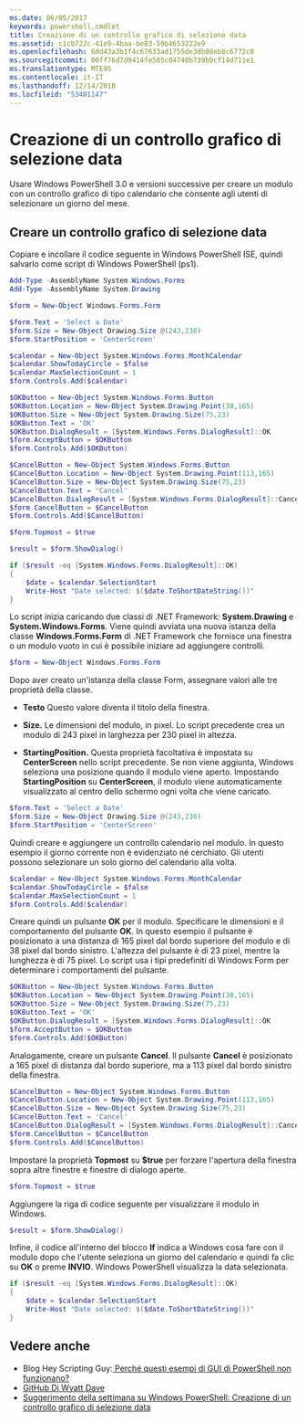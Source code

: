 ```yaml
---
ms.date: 06/05/2017
keywords: powershell,cmdlet
title: Creazione di un controllo grafico di selezione data
ms.assetid: c1cb722c-41e9-4baa-be83-59b4653222e9
ms.openlocfilehash: 6dd43a3b1f4c67633ad1755de3db88eb8c6772c8
ms.sourcegitcommit: 00ff76d7d9414fe585c04740b739b9cf14d711e1
ms.translationtype: MTE95
ms.contentlocale: it-IT
ms.lasthandoff: 12/14/2018
ms.locfileid: "53401147"
---
```

# <a name="creating-a-graphical-date-picker"></a>Creazione di un controllo grafico di selezione data

Usare Windows PowerShell 3.0 e versioni successive per creare un modulo con un controllo grafico di tipo calendario che consente agli utenti di selezionare un giorno del mese.

## <a name="create-a-graphical-date-picker-control"></a>Creare un controllo grafico di selezione data

Copiare e incollare il codice seguente in Windows PowerShell ISE, quindi salvarlo come script di Windows PowerShell (ps1).

```powershell
Add-Type -AssemblyName System.Windows.Forms
Add-Type -AssemblyName System.Drawing

$form = New-Object Windows.Forms.Form

$form.Text = 'Select a Date'
$form.Size = New-Object Drawing.Size @(243,230)
$form.StartPosition = 'CenterScreen'

$calendar = New-Object System.Windows.Forms.MonthCalendar
$calendar.ShowTodayCircle = $false
$calendar.MaxSelectionCount = 1
$form.Controls.Add($calendar)

$OKButton = New-Object System.Windows.Forms.Button
$OKButton.Location = New-Object System.Drawing.Point(38,165)
$OKButton.Size = New-Object System.Drawing.Size(75,23)
$OKButton.Text = 'OK'
$OKButton.DialogResult = [System.Windows.Forms.DialogResult]::OK
$form.AcceptButton = $OKButton
$form.Controls.Add($OKButton)

$CancelButton = New-Object System.Windows.Forms.Button
$CancelButton.Location = New-Object System.Drawing.Point(113,165)
$CancelButton.Size = New-Object System.Drawing.Size(75,23)
$CancelButton.Text = 'Cancel'
$CancelButton.DialogResult = [System.Windows.Forms.DialogResult]::Cancel
$form.CancelButton = $CancelButton
$form.Controls.Add($CancelButton)

$form.Topmost = $true

$result = $form.ShowDialog()

if ($result -eq [System.Windows.Forms.DialogResult]::OK)
{
    $date = $calendar.SelectionStart
    Write-Host "Date selected: $($date.ToShortDateString())"
}
```

Lo script inizia caricando due classi di .NET Framework: **System.Drawing** e **System.Windows.Forms**. Viene quindi avviata una nuova istanza della classe **Windows.Forms.Form** di .NET Framework che fornisce una finestra o un modulo vuoto in cui è possibile iniziare ad aggiungere controlli.

```powershell
$form = New-Object Windows.Forms.Form
```

Dopo aver creato un'istanza della classe Form, assegnare valori alle tre proprietà della classe.

- **Testo** Questo valore diventa il titolo della finestra.

- **Size.** Le dimensioni del modulo, in pixel. Lo script precedente crea un modulo di 243 pixel in larghezza per 230 pixel in altezza.

- **StartingPosition.** Questa proprietà facoltativa è impostata su **CenterScreen** nello script precedente. Se non viene aggiunta, Windows seleziona una posizione quando il modulo viene aperto. Impostando **StartingPosition** su **CenterScreen**, il modulo viene automaticamente visualizzato al centro dello schermo ogni volta che viene caricato.

```powershell
$form.Text = 'Select a Date'
$form.Size = New-Object Drawing.Size @(243,230)
$form.StartPosition = 'CenterScreen'
```

Quindi creare e aggiungere un controllo calendario nel modulo. In questo esempio il giorno corrente non è evidenziato né cerchiato. Gli utenti possono selezionare un solo giorno del calendario alla volta.

```powershell
$calendar = New-Object System.Windows.Forms.MonthCalendar
$calendar.ShowTodayCircle = $false
$calendar.MaxSelectionCount = 1
$form.Controls.Add($calendar)
```

Creare quindi un pulsante **OK** per il modulo. Specificare le dimensioni e il comportamento del pulsante **OK**. In questo esempio il pulsante è posizionato a una distanza di 165 pixel dal bordo superiore del modulo e di 38 pixel dal bordo sinistro. L'altezza del pulsante è di 23 pixel, mentre la lunghezza è di 75 pixel. Lo script usa i tipi predefiniti di Windows Form per determinare i comportamenti del pulsante.

```powershell
$OKButton = New-Object System.Windows.Forms.Button
$OKButton.Location = New-Object System.Drawing.Point(38,165)
$OKButton.Size = New-Object System.Drawing.Size(75,23)
$OKButton.Text = 'OK'
$OKButton.DialogResult = [System.Windows.Forms.DialogResult]::OK
$form.AcceptButton = $OKButton
$form.Controls.Add($OKButton)
```

Analogamente, creare un pulsante **Cancel**. Il pulsante **Cancel** è posizionato a 165 pixel di distanza dal bordo superiore, ma a 113 pixel dal bordo sinistro della finestra.

```powershell
$CancelButton = New-Object System.Windows.Forms.Button
$CancelButton.Location = New-Object System.Drawing.Point(113,165)
$CancelButton.Size = New-Object System.Drawing.Size(75,23)
$CancelButton.Text = 'Cancel'
$CancelButton.DialogResult = [System.Windows.Forms.DialogResult]::Cancel
$form.CancelButton = $CancelButton
$form.Controls.Add($CancelButton)
```

Impostare la proprietà **Topmost** su **$true** per forzare l'apertura della finestra sopra altre finestre e finestre di dialogo aperte.

```powershell
$form.Topmost = $true
```

Aggiungere la riga di codice seguente per visualizzare il modulo in Windows.

```powershell
$result = $form.ShowDialog()
```

Infine, il codice all'interno del blocco **If** indica a Windows cosa fare con il modulo dopo che l'utente seleziona un giorno del calendario e quindi fa clic su **OK** o preme **INVIO**. Windows PowerShell visualizza la data selezionata.

```powershell
if ($result -eq [System.Windows.Forms.DialogResult]::OK)
{
    $date = $calendar.SelectionStart
    Write-Host "Date selected: $($date.ToShortDateString())"
}
```

## <a name="see-also"></a>Vedere anche

- Blog Hey Scripting Guy:[  Perché questi esempi di GUI di PowerShell non funzionano?](https://go.microsoft.com/fwlink/?LinkId=506644)
- [GitHub Di Wyatt Dave](https://github.com/dlwyatt/WinFormsExampleUpdates)
- [Suggerimento della settimana su Windows PowerShell: Creazione di un controllo grafico di selezione data](https://technet.microsoft.com/library/ff730942.aspx)